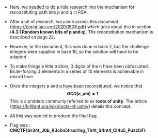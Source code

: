 - Here, we needed to do a little research into the mechanism for reconstituting path bits p and q in RSA.

- After a bit of research, we came across this document (https://eprint.iacr.org/2020/1506.pdf) which talks about this in section (**4.3.1 Random known bits of p and q**). The reconstitution mechanism is described on page 22.

- However, in the document, this was done in base 2, but the challenge integers were supplied in base 10, so the solution will have to be adapted.

- To make things a little trickier, 3 digits of the n have been obfuscated. Brute-forcing 3 elements in a series of 10 elements is achievable in record time.

- Once the integers p and q have been reconstituted, we notice that __$$ GCD(e, phi) \neq 1 $$__
This is a problem commonly referred to as **roots of unity**.  The article (https://brilliant.org/wiki/roots-of-unity/) details this concept.

- All this was pooled to produce the final flag.

- Flag was : **CMCTF{Gr34t_J0b_R3c0n5truct1ng_Th4t_S4nt4_Cl4u5_Puzzl3!}**.